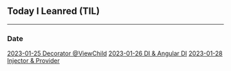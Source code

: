## Today I Leanred (TIL)

---


### Date  

[2023-01-25 Decorator @ViewChild](https://github.com/sooooo-an/TIL/blob/main/contents/angular/2023_01_25_viewChild-option.md)
[2023-01-26 DI & Angular DI](https://github.com/sooooo-an/TIL/blob/main/contents/angular/2023_01_26_DI_Angular_DI.md)
[2023-01-28 Injector & Provider](https://github.com/sooooo-an/TIL/blob/main/contents/angular/2023_01_28_Injector_Provider.md)
